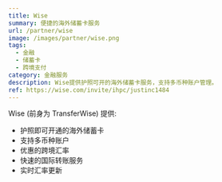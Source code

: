 ```yaml
---
title: Wise
summary: 便捷的海外储蓄卡服务
url: /partner/wise
image: /images/partner/wise.png
tags:
  - 金融
  - 储蓄卡
  - 跨境支付
category: 金融服务
description: Wise提供护照可开的海外储蓄卡服务，支持多币种账户管理。
ref: https://wise.com/invite/ihpc/justinc1484
---
```


Wise (前身为 TransferWise) 提供:

- 护照即可开通的海外储蓄卡
- 支持多币种账户
- 优惠的跨境汇率
- 快速的国际转账服务
- 实时汇率更新
